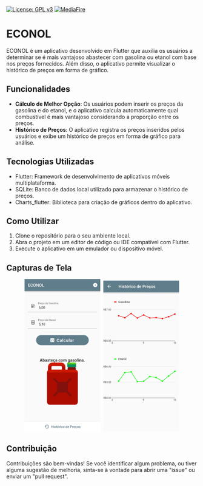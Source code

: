 [![License: GPL v3](https://img.shields.io/badge/License-GPLv3-blue.svg)](https://www.gnu.org/licenses/gpl-3.0)
[![MediaFire](https://img.shields.io/badge/media--fire-Media--Fire-green?label=App)](https://www.mediafire.com/file/ng4xlw2f339t05u/econol.apk/file)

# ECONOL

ECONOL é um aplicativo desenvolvido em Flutter que auxilia os usuários a determinar se é mais vantajoso abastecer com gasolina ou etanol com base nos preços fornecidos. Além disso, o aplicativo permite visualizar o histórico de preços em forma de gráfico.

## Funcionalidades

- **Cálculo de Melhor Opção**: Os usuários podem inserir os preços da gasolina e do etanol, e o aplicativo calcula automaticamente qual combustível é mais vantajoso considerando a proporção entre os preços.
- **Histórico de Preços**: O aplicativo registra os preços inseridos pelos usuários e exibe um histórico de preços em forma de gráfico para análise.

## Tecnologias Utilizadas

- Flutter: Framework de desenvolvimento de aplicativos móveis multiplataforma.
- SQLite: Banco de dados local utilizado para armazenar o histórico de preços.
- Charts_flutter: Biblioteca para criação de gráficos dentro do aplicativo.

## Como Utilizar

1. Clone o repositório para o seu ambiente local.
2. Abra o projeto em um editor de código ou IDE compatível com Flutter.
3. Execute o aplicativo em um emulador ou dispositivo móvel.

## Capturas de Tela

<p align="center">
  <img src="https://github.com/Dom-Luiz-III/econol/blob/main/assets/images/inicio.jpg" width="200" hspace="2">
  <img src="https://github.com/Dom-Luiz-III/econol/blob/main/assets/images/grafico.jpg" width="200" hspace="2">
</p>

## Contribuição

Contribuições são bem-vindas! Se você identificar algum problema, ou tiver alguma sugestão de melhoria, sinta-se à vontade para abrir uma "issue" ou enviar um "pull request".
